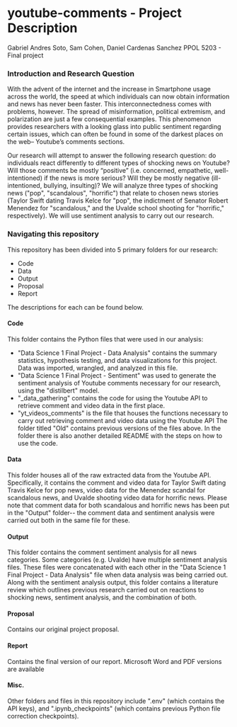 # youtube-comments - Project Description
Gabriel Andres Soto, Sam Cohen, Daniel Cardenas Sanchez
PPOL 5203 - Final project

### Introduction and Research Question
With the advent of the internet and the increase in Smartphone usage across the world, the speed at which individuals can now obtain information and news has never been faster. This interconnectedness comes with problems, however. The spread of misinformation, political extremism, and polarization are just a few consequential examples. This phenomenon provides researchers with a looking glass into public sentiment regarding certain issues, which can often be found in some of the darkest places on the web– Youtube’s comments sections. 

Our research will attempt to answer the following research question: do individuals react differently to different types of shocking news on Youtube?  Will those comments be mostly “positive” (i.e. concerned, empathetic, well-intentioned) if the news is more serious? Will they be mostly negative (ill-intentioned, bullying, insulting)? We will analyze three types of shocking news ("pop", "scandalous", "horrific") that relate to chosen news stories (Taylor Swift dating Travis Kelce for "pop", the indictment of Senator Robert Menendez for "scandalous," and the Uvalde school shooting for "horrific," respectively). We will use sentiment analysis to carry out our research.

### Navigating this repository
This repository has been divided into 5 primary folders for our research:
- Code
- Data
- Output
- Proposal
- Report

The descriptions for each can be found below.

#### Code
This folder contains the Python files that were used in our analysis:
- "Data Science 1 Final Project - Data Analysis" contains the summary statistics, hypothesis testing, and data visualizations for this project. Data was imported, wrangled, and analyzed in this file.
- "Data Science 1 Final Project - Sentiment" was used to generate the sentiment analysis of Youtube comments necessary for our research, using the "distilbert" model.
- "_data_gathering" contains the code for using the Youtube API to retrieve comment and video data in the first place.
- "yt_videos_comments" is the file that houses the functions necessary to carry out retrieving comment and video data using the Youtube API 
The folder titled "Old" contains previous versions of the files above.
In the folder there is also another detailed README with the steps on how to use the code.

#### Data
This folder houses all of the raw extracted data from the Youtube API. Specifically, it contains the comment and video data for Taylor Swift dating Travis Kelce for pop news, video data for the Menendez scandal for scandalous news, and Uvalde shooting video data for horrific news. Please note that comment data for both scandalous and horrific news has been put in the "Output" folder-- the comment data and sentiment analysis were carried out both in the same file for these. 

#### Output
This folder contains the comment sentiment analysis for all news categories. Some categories (e.g. Uvalde) have multiple sentiment analysis files. These files were concatenated with each other in the "Data Science 1 Final Project - Data Analysis" file when data analysis was being carried out. Along with the sentiment analysis output, this folder contains a literature review which outlines previous research carried out on reactions to shocking news, sentiment analysis, and the combination of both. 

#### Proposal
Contains our original project proposal. 

#### Report
Contains the final version of our report. Microsoft Word and PDF versions are available

#### Misc.
Other folders and files in this repository include ".env" (which contains the API keys), and ".ipynb_checkpoints" (which contains previous Python file correction checkpoints). 


